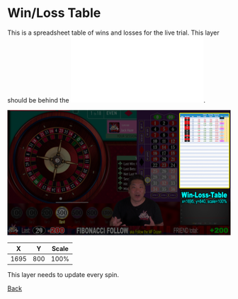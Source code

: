 # Win/Loss Table

This is a spreadsheet table of wins and losses for the live trial. This layer should be behind the ![Front Facing Cam](500-Front-Facing-Cam.md).

![Win/Loss Table](img/Video-Layout-800-win-loss-table.png)

|X|Y|Scale|
|-|-|-----|
|1695|800|100%|

This layer needs to update every spin.

[Back](index.md)
